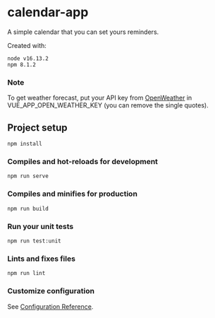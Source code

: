 # calendar-app
A simple calendar that you can set yours reminders.

Created with:
```
node v16.13.2
npm 8.1.2
```

### Note
To get weather forecast, put your API key from [OpenWeather](https://openweathermap.org/) in VUE_APP_OPEN_WEATHER_KEY (you can remove the single quotes).

## Project setup
```
npm install
```

### Compiles and hot-reloads for development
```
npm run serve
```

### Compiles and minifies for production
```
npm run build
```

### Run your unit tests
```
npm run test:unit
```

### Lints and fixes files
```
npm run lint
```

### Customize configuration
See [Configuration Reference](https://cli.vuejs.org/config/).
